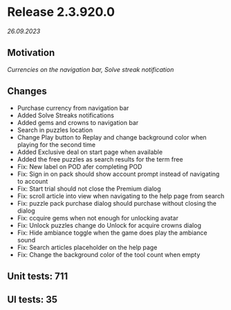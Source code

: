 # Release 2.3.920.0

_26.09.2023_

## Motivation

_Currencies on the navigation bar, Solve streak notification_

## Changes

- Purchase currency from navigation bar
- Added Solve Streaks notifications
- Added gems and crowns to navigation bar
- Search in puzzles location
- Change Play button to Replay and change background color when playing for the second time
- Added Exclusive deal on start page when available
- Added the free puzzles as search results for the term free
- Fix: New label on POD afer completing POD
- Fix: Sign in on pack should show account prompt instead of navigating to account
- Fix: Start trial should not close the Premium dialog
- Fix: scroll article into view when navigating to the help page from search
- Fix: puzzle pack purchase dialog should purchase without closing the dialog
- Fix: ccquire gems when not enough for unlocking avatar
- Fix: Unlock puzzles change do Unlock <name of pack> for acquire crowns dialog
- Fix: Hide ambiance toggle when the game does play the ambiance sound
- Fix: Search articles placeholder on the help page
- Fix: Change the background color of the tool count when empty

## Unit tests: 711

## UI tests: 35
